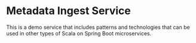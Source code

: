 # Metadata Ingest Service

This is a demo service that includes patterns and technologies that can be used in other types of Scala on Spring Boot microservices.

